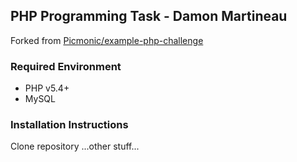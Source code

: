 ## PHP Programming Task - Damon Martineau

Forked from [Picmonic/example-php-challenge](https://github.com/Picmonic/example-php-challenge)

### Required Environment

- PHP v5.4+
- MySQL

### Installation Instructions

Clone repository
...other stuff...
